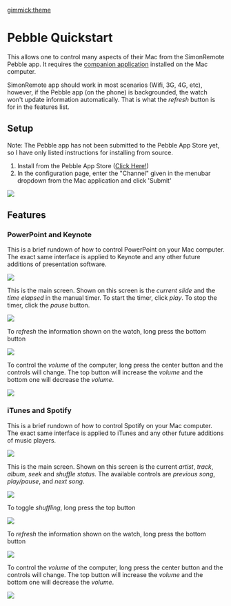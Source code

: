 [gimmick:theme](yeti)

# Pebble Quickstart

This allows one to control many aspects of their Mac from the SimonRemote Pebble app. It requires the [companion application](https://github.com/simonremote/simon-mac) installed on the Mac computer. 

SimonRemote app should work in most scenarios (Wifi, 3G, 4G, etc), however, if the Pebble app (on the phone) is backgrounded, the watch won't update information automatically. That is what the *refresh* button is for in the features list. 

## Setup

Note: The Pebble app has not been submitted to the Pebble App Store yet, so I have only listed instructions for installing from source.

1. Install from the Pebble App Store ([Click Here!](https://apps.getpebble.com/applications/54166746ba06e4e0db000073)) 
5. In the configuration page, enter the "Channel" given in the menubar dropdown from the Mac application and click 'Submit'

![](http://i.imgur.com/kmkbzwN.png) 


## Features

### PowerPoint and Keynote

This is a brief rundown of how to control PowerPoint on your Mac computer. The exact same interface is applied to Keynote and any other future additions of presentation software.

![](http://i.imgur.com/7xN5YG3.png)

This is the main screen. Shown on this screen is the *current slide* and the *time elapsed* in the manual timer. To start the timer, click *play*. To stop the timer, click the *pause* button.

![](http://i.imgur.com/vLVPT7a.png) 

To *refresh* the information shown on the watch, long press the bottom button

![](http://i.imgur.com/48cJC1Y.png) 

To control the *volume* of the computer, long press the center button and the controls will change. The top button will increase the *volume* and the bottom one will decrease the *volume*.

![](http://i.imgur.com/2jUzWQx.png) 

### iTunes and Spotify

This is a brief rundown of how to control Spotify on your Mac computer. The exact same interface is applied to iTunes and any other future additions of music players.

![](http://i.imgur.com/keCD42y.png) 

This is the main screen. Shown on this screen is the current *artist*, *track*, *album*, *seek* and *shuffle status*. The available controls are *previous song*, *play/pause*, and *next song*.

![](http://i.imgur.com/VEnmxaL.png) 

To toggle *shuffling*, long press the top button

![](http://i.imgur.com/Ihs8qVU.png) 

To *refresh* the information shown on the watch, long press the bottom button

![](http://i.imgur.com/F94CqLA.png) 

To control the *volume* of the computer, long press the center button and the controls will change. The top button will increase the *volume* and the bottom one will decrease the *volume*.

![](http://i.imgur.com/Y5oOD8X.png) 
